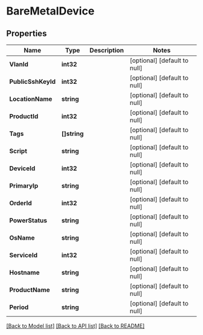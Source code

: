 # BareMetalDevice

## Properties
Name | Type | Description | Notes
------------ | ------------- | ------------- | -------------
**VlanId** | **int32** |  | [optional] [default to null]
**PublicSshKeyId** | **int32** |  | [optional] [default to null]
**LocationName** | **string** |  | [optional] [default to null]
**ProductId** | **int32** |  | [optional] [default to null]
**Tags** | **[]string** |  | [optional] [default to null]
**Script** | **string** |  | [optional] [default to null]
**DeviceId** | **int32** |  | [optional] [default to null]
**PrimaryIp** | **string** |  | [optional] [default to null]
**OrderId** | **int32** |  | [optional] [default to null]
**PowerStatus** | **string** |  | [optional] [default to null]
**OsName** | **string** |  | [optional] [default to null]
**ServiceId** | **int32** |  | [optional] [default to null]
**Hostname** | **string** |  | [optional] [default to null]
**ProductName** | **string** |  | [optional] [default to null]
**Period** | **string** |  | [optional] [default to null]

[[Back to Model list]](../README.md#documentation-for-models) [[Back to API list]](../README.md#documentation-for-api-endpoints) [[Back to README]](../README.md)


